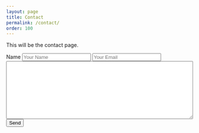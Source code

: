 ```yaml
---
layout: page
title: Contact
permalink: /contact/
order: 100
---
```


This will be the contact page.

<form accept-charset="UTF-8" action="http://formspree.io/you@email.com">
  <label for="name">Name</label>
	<input type="text" name="name" placeholder="Your Name">
  <input type="email" name="_replyto" placeholder="Your Email">
	<br>
  <textarea name="body" rows="10" cols="60" ></textarea>
	<br>
  <input type="submit" value="Send">
</form>
